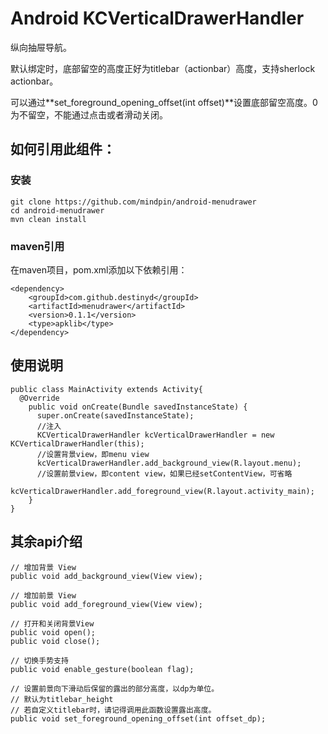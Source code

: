 Android KCVerticalDrawerHandler
===========
纵向抽屉导航。

默认绑定时，底部留空的高度正好为titlebar（actionbar）高度，支持sherlock actionbar。

可以通过**set_foreground_opening_offset(int offset)**设置底部留空高度。0为不留空，不能通过点击或者滑动关闭。

## 如何引用此组件：
### 安装
```
git clone https://github.com/mindpin/android-menudrawer
cd android-menudrawer
mvn clean install
```

### maven引用
在maven项目，pom.xml添加以下依赖引用：

```
<dependency>
    <groupId>com.github.destinyd</groupId>
    <artifactId>menudrawer</artifactId>
    <version>0.1.1</version>
    <type>apklib</type>
</dependency>
```

## 使用说明
```
public class MainActivity extends Activity{
  @Override
    public void onCreate(Bundle savedInstanceState) {
      super.onCreate(savedInstanceState);
      //注入
      KCVerticalDrawerHandler kcVerticalDrawerHandler = new KCVerticalDrawerHandler(this);
      //设置背景view，即menu view
      kcVerticalDrawerHandler.add_background_view(R.layout.menu);
      //设置前景view，即content view，如果已经setContentView，可省略
      kcVerticalDrawerHandler.add_foreground_view(R.layout.activity_main);
    }
}
```

## 其余api介绍
```
// 增加背景 View
public void add_background_view(View view);

// 增加前景 View
public void add_foreground_view(View view);

// 打开和关闭背景View
public void open();
public void close();

// 切换手势支持
public void enable_gesture(boolean flag);

// 设置前景向下滑动后保留的露出的部分高度，以dp为单位。
// 默认为titlebar_height
// 若自定义titlebar时，请记得调用此函数设置露出高度。
public void set_foreground_opening_offset(int offset_dp);
```
